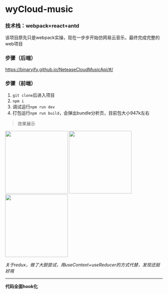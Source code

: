 # wyCloud-music
<h3>技术栈：webpack+react+antd</h3>

<p>该项目原先只是webpack实操，现在一步步开始仿网易云音乐，最终完成完整的web项目</p>

### 步骤（后端）
 https://binaryify.github.io/NeteaseCloudMusicApi/#/
 
### 步骤（前端）
 1. `git clone`后进入项目
 2. `npm i`
 3. 调试运行`npm run dev`
 4. 打包运行`npm run build`，会弹出bundle分析页，目前包大小947k左右
 
 >效果展示
 
<img src="http://qc9tj18zu.bkt.clouddn.com/image/2020-06-29_005414.png" width="200px">
<img src="https://ftp.bmp.ovh/imgs/2020/07/d659595e7b8b39f8.png" width="200px">
<img src="http://qc9tj18zu.bkt.clouddn.com/image/2020-06-29_015952.png" width="200px">

*关于redux，做了大胆尝试，用useContext+useReducer的方式代替，发现还挺好用*
***
**代码全面hook化**
